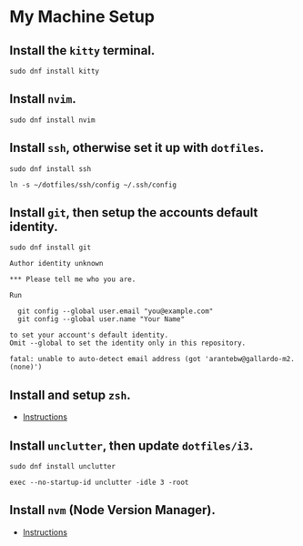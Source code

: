 # My Machine Setup

## Install the `kitty` terminal.

```console
sudo dnf install kitty
```

## Install `nvim`.

```console
sudo dnf install nvim
```

## Install `ssh`, otherwise set it up with `dotfiles`.

```console
sudo dnf install ssh
```

```console
ln -s ~/dotfiles/ssh/config ~/.ssh/config
```

## Install `git`, then setup the accounts default identity.

```console
sudo dnf install git
```

```text
Author identity unknown

*** Please tell me who you are.

Run

  git config --global user.email "you@example.com"
  git config --global user.name "Your Name"

to set your account's default identity.
Omit --global to set the identity only in this repository.

fatal: unable to auto-detect email address (got 'arantebw@gallardo-m2.(none)')
```

## Install and setup `zsh`.

- [Instructions](https://chatgpt.com/share/683aeab4-a2b4-8008-8b9b-f8f425d43cea)

## Install `unclutter`, then update `dotfiles/i3`.

```console
sudo dnf install unclutter
```

```text
exec --no-startup-id unclutter -idle 3 -root
```

## Install `nvm` (Node Version Manager).

- [Instructions](https://github.com/nvm-sh/nvm?tab=readme-ov-file#installing-and-updating)
